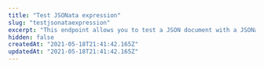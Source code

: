 ```yaml
---
title: "Test JSONata expression"
slug: "testjsonataexpression"
excerpt: "This endpoint allows you to test a JSON document with a JSONata expression, returning `true` if the document meets the criteria posed in the expression or `false` if it does not.\n\r\n\rSince JSONata expressions can be used to filter order updates in the [Orders API feed and hook](https://developers.vtex.com/vtex-developer-docs/reference/feed-v3), this endpoint can be used to test an expression’s results before configuring the [feed](https://developers.vtex.com/vtex-developer-docs/reference/feed-v3#feedconfiguration) or [hook](https://developers.vtex.com/vtex-developer-docs/reference/order-hook#hookconfiguration).\n\r\n\rLearn more about how to use JSONata expressions, in the [JSONata documentation](https://docs.jsonata.org/overview.html)."
hidden: false
createdAt: "2021-05-18T21:41:42.165Z"
updatedAt: "2021-05-18T21:41:42.165Z"
---
```

